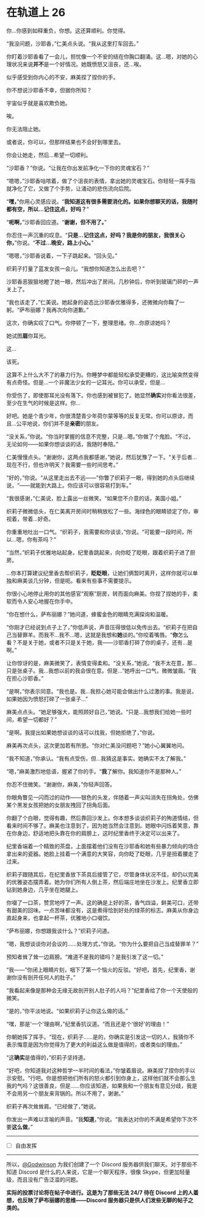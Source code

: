 # 在轨道上 26

你...你感到如释重负，你想。这还算顺利。你觉得。

“我没问题，沙耶香，”仁美点头说。“我从这里打车回去。”

你盯着沙耶香看了一会儿，担忧像一个不安的结在你胸口翻涌。这...嗯，对她的心理状况来说**并不**是一个好情况。她既愤怒又沮丧，还...唉。

似乎感受到你内心的不安，麻美捏了捏你的手。

你不想说沙耶香不幸，但据你所知？

宇宙似乎就是喜欢欺负她。

唉。

你无法阻止她。

或者说，你可以，但那样结果也不会好到哪里去。

你会让她走，然后...希望一切顺利。

“沙耶香？”你说。“让我在你出发前净化一下你的灵魂宝石？”

“嗯嗯，”沙耶香咕哝着，做了个沮丧的表情，拿出她的灵魂宝石。你轻轻一挥手指就净化了它，又做了个手势，让涌动的悲伤流向后院。

“**嘿，**”你用心灵感应说。“**我知道这有很多需要消化的。如果你想聊天的话，我随时都有空，所以...记住这点，好吗？**”

“**呃啊，**”沙耶香回应道。“**谢谢，但不用了。**”

你忍住一声沉重的叹息。“**只是...记住这点，好吗？我是你的朋友，我很关心你，**”你说。“**不过...晚安，路上小心。**”

“嗯嗯，”沙耶香说着，一下子跳起来。“回头见。”

织莉子打量了蓝发女孩一会儿。“我想你知道怎么出去吧？”

沙耶香恶狠狠地瞪了她一眼，然后冲出了房间。几秒钟后，你听到玻璃门砰的一声关上了。

“我也该走了，”仁美说。她起身的姿态比沙耶香优雅得多，还微微向你鞠了一躬。“萨布丽娜？我再次向你道歉。”

这次，你确实叹了口气。你停顿了一下，整理思绪。你...你原谅她吗？

她试图**扇**你耳光。

这...

该死。

这算不上什么大不了的暴力行为。你睡梦中都能轻松承受更糟的，这比喻突然变得有点奇怪。但是...一个非魔法少女的一记耳光。你可以承受，但是...

你受伤了，即使那耳光没有落下。你也感到被冒犯了。她显然**确实**对你看法很差，至少在生气的时候是这样。你...

好吧。她是个青少年，你很清楚青少年荷尔蒙等等的反复无常。你可以原谅，而且...公平地说，你们并不是**亲密**的朋友。

“没关系，”你说。“你当时掌握的信息不完整，只是...嗯。”你做了个鬼脸。“不过，无论如何——如果你想谈谈的话，我随时奉陪。”

仁美慢慢点头。“谢谢你，这两点我都感谢，”她说，然后犹豫了一下。“关于后者...现在不行，但也许明天？我需要一些时间思考。”

“好的，”你说。“从这里走出去不远——”你瞥了织莉子一眼，得到她的点头后继续说，“——就能到大路上。你应该可以很容易打到车。”

“我很感谢，”仁美说，脸上露出一丝微笑。“如果您不介意的话，美国小姐。”

织莉子微微低头，在仁美离开房间时稍稍放松了一些。海绿色的眼睛锁定了你，审视着，带着...好奇。

你重重地吐出一口气。“织莉子，我需要和你谈谈，”你说。“可能要一段时间，所以...嗯，你有茶吗？”

“当然，”织莉子优雅地站起身。纪里香跳起来，向你眨了眨眼，跟着织莉子进了厨房。

...你本打算建议纪里香去帮织莉子，**眨眨眼**，让她们俩暂时离开，这样你就可以单独和麻美谈几分钟，但是呃。看来有些事不需要提示。

你很小心地停止用你的其他感官“观察”厨房，转而面向麻美。你捏了捏她的手，柔软而令人安心地握在你手中。

“你在想什么，萨布丽娜？”她问道，蜂蜜金色的眼睛充满探询和温暖。

“你刚才已经说到点子上了，”你低声说，声音压得很低以免传出去。“织莉子在把自己当替罪羊。而我不...我不...嗯，这就是我想和**她**谈的。”你咬着嘴唇。“**你**怎么看？不是关于她，或者不只是关于她，我——沙耶香打碎了你的桌子，还有...是啊。”

让你惊讶的是，麻美微笑了，表情变得柔和。“没关系，”她说。“我不太在意，那...只是张桌子。我...我想以前的我会很在意。但是...”她呼出一口气，微微皱眉。“我在担心沙耶香。”

“是啊，”你表示同意。“我也是。我...我担心她可能会做出什么过激的事。我是说，如果她因为愤怒打碎了一张桌子...”

麻美点点头。“她足够强大，能照顾好自己，”她说。“只是...我想我们给她一些时间，希望一切都好？”

“是啊。我提出如果她想谈谈的话可以找我，但她拒绝了，”你说。

麻美再次点头，这次更加若有所思。“你对仁美没问题吧？”她小心翼翼地问。

“我不知道，”你承认。“我有点受伤，但...我猜这是事实。她确实不太了解我。”

“嗯，”麻美激烈地低语，握紧了你的手。“**我**了解你。我知道你不是那种人。”

你忍不住微笑。“谢谢你，麻美，”你轻声回答。

你眼角瞥见一闪而过的动作——银色的头发，伴随着一声尖叫消失在拐角处，仿佛某个黑发女孩把她的女朋友拽回了拐角后面。

你翻了个白眼，觉得有趣，然后靠回沙发上。你本想多谈谈织莉子的殉道情结，但看来时间不够了。麻美也注意到了，因为她当然会注意到。她眼中闪烁着笑意，靠在你身边，舒适地把头靠在你的肩膀上，这时纪里香终于决定可以出来了。

纪里香端着一个精致的茶盘，上面摆着他们没有在沙耶香和她有些暴力倾向的场合拿出来的瓷器。她脸上挂着一个满意的大笑容，向你眨了眨眼，几乎是扭着腰走了过来。

织莉子跟随其后，在纪里香放下茶具后接管了它，尽管身体状况不佳，却仍以完美的优雅姿态摆弄着。她为你们所有人倒上茶，然后端庄地坐在沙发上。纪里香立即钻到她身边，几乎坐在她腿上。

你啜了一口茶，赞赏地哼了一声。这的确是上好的茶，香气四溢，鲜美可口，还带有甜美的回味。一点苦味都没有，这是煮得恰到好处的绿茶的标志。麻美从你身边直起身来，也拿起一杯茶，优雅地小口啜饮。

“萨布丽娜，你想跟我谈什么？”织莉子问道。

“嗯，我想谈谈你对会议的……处理方式，”你说。“你为什么要把自己当成替罪羊？”

预知者耸了耸一边肩膀。“难道不是我的错吗？是我引发了这一切。”

“我——”你闭上眼睛片刻，咽下了第一个恼火的反驳。“好吧，首先，纪里香，谢谢你没有剖开任何人的肚子。”

“我看起来像是那种会无缘无故剖开别人肚子的人吗？”纪里香给了你一个天使般的微笑。

“是的，”你平淡地说。“如果织莉子让你这么做的话。”

“嘿，那是'一个'理由啊，”纪里香抗议道。“而且还是个'很好'的理由！”

你朝她挥了挥手。“现在，织莉子……是的，你确实是引发这一切的人，我猜你不表示悔意是因为你觉得为了更大的利益这么做是值得的，或者类似的理由。”

“这**确实**是值得的，”织莉子坚持道。

“好吧，你知道我对这种哲学一半时间的看法，”你皱着眉说。麻美捏了捏你的手以示安慰。“行吧。你是想把他们所有的怒火都引到你身上，这样他们就不会那么生我的气吗？这很善良，但是……你应该知道，如果我和一个朋友有意见分歧，我是不会用另一个朋友来背锅的。所以不用了，谢谢。”

织莉子再次耸耸肩。“已经做了，”她说。

你发出一声难以言喻的声音。“我**知道**，”你说。“我表达对你的不满是希望你下次不要**这么做**。”

---

- [ ] 自由发挥

---

所以，[@Godwinson](https://forums.sufficientvelocity.com/members/4899/) 为我们创建了一个 Discord 服务器供我们聊天。对于那些不知道 Discord 是什么的人来说，它是一个聊天程序，很像 Skype，但更加轻量级，而且没有广告泛滥的问题。

**实际的投票讨论将在帖子中进行。这是为了那些无法 24/7 待在 Discord 上的人着想，也反映了萨布丽娜的思维——Discord 服务器只是供人们发些无聊的帖子之类的。**
